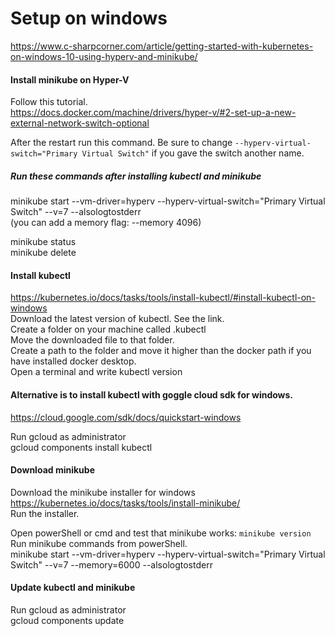 # Setup on windows
https://www.c-sharpcorner.com/article/getting-started-with-kubernetes-on-windows-10-using-hyperv-and-minikube/  

#### Install minikube on Hyper-V
Follow this tutorial.  
https://docs.docker.com/machine/drivers/hyper-v/#2-set-up-a-new-external-network-switch-optional  

After the restart run this command. Be sure to change ```--hyperv-virtual-switch="Primary Virtual Switch"``` if you gave the switch another name.  

##### Run these commands after installing kubectl and minikube
minikube start --vm-driver=hyperv --hyperv-virtual-switch="Primary Virtual Switch" --v=7 --alsologtostderr  
(you can add a memory flag: --memory 4096)  

minikube status  
minikube delete 

#### Install kubectl
https://kubernetes.io/docs/tasks/tools/install-kubectl/#install-kubectl-on-windows  
Download the latest version of kubectl. See the link.  
Create a folder on your machine called .kubectl  
Move the downloaded file to that folder.  
Create a path to the folder and move it higher than the docker path if you have installed docker desktop.  
Open a terminal and write kubectl version  

#### Alternative is to install kubectl with goggle cloud sdk for windows.  
https://cloud.google.com/sdk/docs/quickstart-windows  

Run gcloud as administrator  
gcloud components install kubectl  

#### Download minikube 
Download the minikube installer for windows https://kubernetes.io/docs/tasks/tools/install-minikube/  
Run the installer.  

Open powerShell or cmd and test that minikube works: ```minikube version```  
Run minikube commands from powerShell.  
minikube start --vm-driver=hyperv --hyperv-virtual-switch="Primary Virtual Switch" --v=7 --memory=6000 --alsologtostderr  
#### Update kubectl and minikube
Run gcloud as administrator  
gcloud components update  
